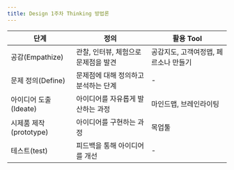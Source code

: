 ```yaml
---
title: Design 1주차 Thinking 방법론
---
```

|단계|정의|활용 Tool|
|----|----|----------|
|공감(Empathize)|관찰, 인터뷰, 체험으로 문제점을 발견|공감지도, 고객여정맵, 페르소나 만들기|
|문제 정의(Define)|문제점에 대해 정의하고 분석하는 단계|-|
|아이디어 도출(Ideate)|아이디어를 자유롭게 발산하는 과정|마인드맵, 브레인라이팅|
|시제품 제작(prototype)|아이디어를 구현하는 과정|목업툴|
|테스트(test)|피드백을 통해 아이디어를 개선|-|
